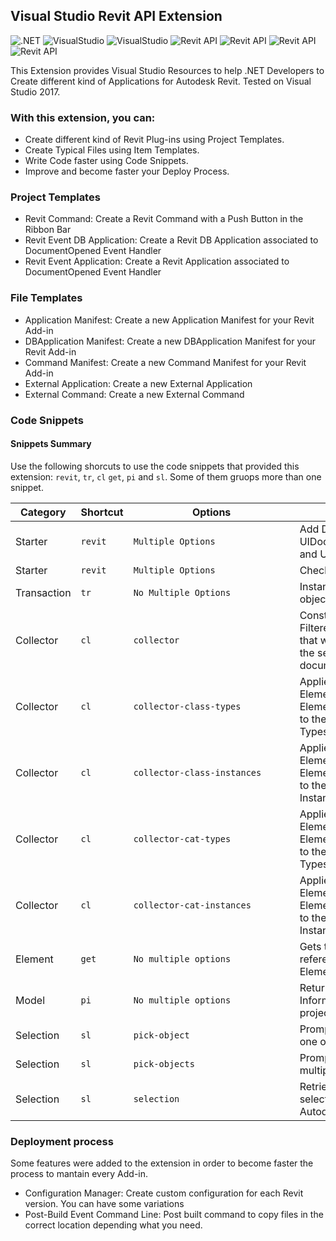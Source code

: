 ## Visual Studio Revit API Extension

![.NET](https://img.shields.io/badge/.NET-4.7-green.svg)
![VisualStudio](https://img.shields.io/badge/VisualStudio-2017-purple.svg)
![VisualStudio](https://img.shields.io/badge/VisualStudio-2019-purple.svg)
![Revit API](https://img.shields.io/badge/RevitAPI-2017-blue.svg)
![Revit API](https://img.shields.io/badge/RevitAPI-2018-blue.svg)
![Revit API](https://img.shields.io/badge/RevitAPI-2019-blue.svg)
![Revit API](https://img.shields.io/badge/RevitAPI-2020-blue.svg)

This Extension provides Visual Studio Resources to help .NET Developers to Create different kind of Applications for Autodesk Revit.
Tested on Visual Studio 2017.

### With this extension, you can:
* Create different kind of Revit Plug-ins using Project Templates.
* Create Typical Files using Item Templates.
* Write Code faster using Code Snippets.
* Improve and become faster your Deploy Process. 

### Project Templates
* Revit Command: Create a Revit Command with a Push Button in the Ribbon Bar
* Revit Event DB Application: Create a Revit DB Application associated to DocumentOpened Event Handler
* Revit Event Application: Create a Revit Application associated to DocumentOpened Event Handler

### File Templates 
* Application Manifest: Create a new Application Manifest for your Revit Add-in
* DBApplication Manifest: Create a new DBApplication Manifest for your Revit Add-in
* Command Manifest: Create a new Command Manifest for your Revit Add-in
* External Application: Create a new External Application
* External Command: Create a new External Command

### Code Snippets
#### Snippets Summary
Use the following shorcuts to use the code snippets that provided this extension: `revit`, `tr`, `cl` `get`, `pi` and `sl`. Some of them  gruops more than one snippet.

| Category | Shortcut  | <div style="width:250px">Options</div> | Description |
|-----|-----|-----|-----|
|Starter| `revit`      | `Multiple Options`| Add Document, UIDocument, Application and UI Application objects. |
|Starter| `revit`      | `Multiple Options`| Check Revit version. |
|Transaction| `tr`      | `No Multiple Options`| Instantiates a transaction object. |
|Collector| `cl`      | `collector`| Constructs a new FilteredElementCollector that will search and filter the set of elements in a document. |
|Collector| `cl`      | `collector-class-types`| Applies an ElementClassFilter and ElementIsElementTypeFilter to the collector and returns Types. |
|Collector| `cl`      | `collector-class-instances`| Applies an ElementClassFilter and ElementIsElementTypeFilter to the collector and returns Instances. |
|Collector| `cl`      | `collector-cat-types`| Applies an ElementCategoryFilter  and ElementIsElementTypeFilter to the collector and returns Types. |
|Collector| `cl`      | `collector-cat-instances`| Applies an ElementCategoryFilter  and ElementIsElementTypeFilter to the collector and returns Instances. |
|Element| `get`      | `No multiple options`| Gets the Element referenced by the input ElementId. |
|Model| `pi`      | `No multiple options`| Return the Project Information of the current project. |
|Selection| `sl`      | `pick-object`| Prompts the user to select one object. |
|Selection| `sl`      | `pick-objects`| Prompts the user to select multiple objects. |
|Selection| `sl`      | `selection`| Retrieve the currently selected Elements in Autodesk Revit. |

### Deployment process
Some features were added to the extension in order to become faster the process to mantain every Add-in.

* Configuration Manager: Create custom configuration for each Revit version. You can have some variations
* Post-Build Event Command Line: Post built command to copy files in the correct location depending what you need.
